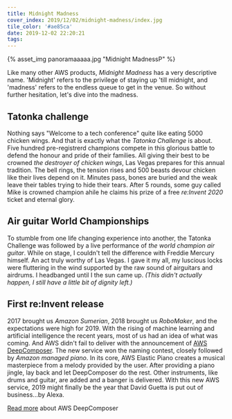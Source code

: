 ```yaml
---
title: Midnight Madness
cover_index: 2019/12/02/midnight-madness/index.jpg
tile_color: '#ae85ca'
date: 2019-12-02 22:20:21
tags:
---
```

{% asset_img panoramaaaaa.jpg "Midnight MadnessP" %}

Like many other AWS products, *Midnight Madness* has a very descriptive name. 'Midnight' refers to the privilege of staying up 'till midnight, and 'madness' refers to the endless queue to get in the venue. So without further hesitation, let's dive into the madness.

## Tatonka challenge
Nothing says "Welcome to a tech conference" quite like eating 5000 chicken wings. And that is exactly what the *Tatonka Challenge* is about. Five hundred pre-registrerd champions compete in this glorious battle to defend the honour and pride of their families. All giving their best to be crowned *the destroyer of chicken wings*, Las Vegas prepares for this annual tradition.
The bell rings, the tension rises and 500 beasts devour chicken like their lives depend on it. Minutes pass, bones are buried and the weak leave their tables trying to hide their tears. After 5 rounds, some guy called Mike is crowned champion ahile he claims his prize of a free *re:Invent 2020* ticket and eternal glory.

## Air guitar World Championships
To stumble from one life changing experience into another, the Tatonka Challenge was followed by a live performance of *the world champion air guitar*. While on stage, I couldn't tell the difference with Freddie Mercury himself. An act truly worthy of Las Vegas. I gave it my all, my luscious locks were fluttering in the wind supported by the raw sound of airguitars and airdrums. I headbanged until I the sun came up. *(This didn't actually happen, I still have a little bit of dignity left.)*

## First re:Invent release
2017 brought us *Amazon Sumerian*, 2018 brought us *RoboMaker*, and the expectations were high for 2019. With the rising of machine learning and artificial intelligence the recent years, most of us had an idea of what was coming. And AWS didn't fail to deliver with the announcement of [AWS DeepComposer](https://aws.amazon.com/deepcomposer/). The new service won the naming contest, closely followed by *Amazon managed piano*. In its core, AWS Elastic Piano creates a musical masterpiece from a melody provided by the user. After providing a piano jingle, lay back and let DeepComposer do the rest. Other instruments, like drums and guitar, are added and a banger is delivered. With this new AWS service, 2019 might finally be the year that David Guetta is put out of business...by Alexa.

[Read more](https://aws.amazon.com/blogs/aws/aws-deepcomposer-compose-music-with-generative-machine-learning-models/) about AWS DeepComposer
